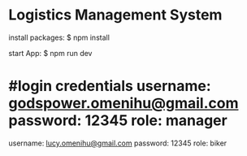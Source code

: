 # Logistics Management System

install packages: \$ npm install

start App: \$ npm run dev

#login credentials
username: godspower.omenihu@gmail.com
password: 12345
role: manager
=====================================
username: lucy.omenihu@gmail.com
password: 12345
role: biker
